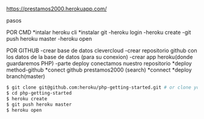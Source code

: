 https://prestamos2000.herokuapp.com/

pasos

POR CMD
*intalar heroku cli
*instalar  git
-heroku login
-heroku create
-git push heroku master
-heroku open

POR GITHUB
-crear base de datos clevercloud
-crear repositorio github con los datos de la base de datos (para su conexion)
-crear app heroku(donde guardaremos PHP)
-parte deploy conectamos nuestro repositorio 
    *deploy method-github
    *conect github  prestamos2000 (search)
    *connect
    *deploy branch(master)

```sh
$ git clone git@github.com:heroku/php-getting-started.git # or clone your own fork
$ cd php-getting-started
$ heroku create
$ git push heroku master
$ heroku open
```
